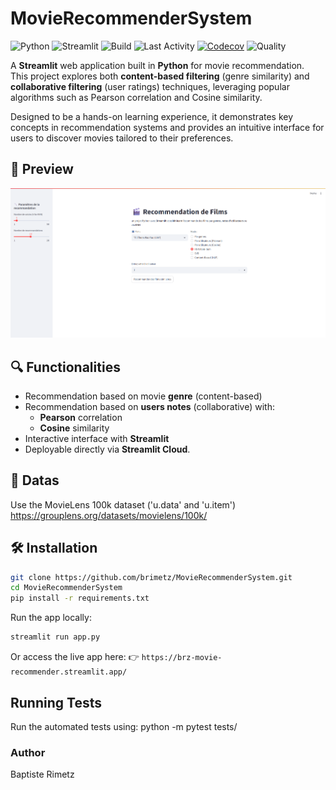 # MovieRecommenderSystem

![Python](https://img.shields.io/badge/python-3.10-blue.svg)
![Streamlit](https://img.shields.io/badge/streamlit-v1.0-orange)
![Build](https://github.com/brimetz/MovieRecommenderSystem/actions/workflows/python-tests.yml/badge.svg)
![Last Activity](https://img.shields.io/github/last-commit/brimetz/movierecommendersystem?label=Last%Activity&style=flat-square)
[![Codecov](https://codecov.io/gh/brimetz/MovieRecommenderSystem/branch/main/graph/badge.svg?token=TOKEN)](https://codecov.io/gh/brimetz/MovieRecommenderSystem)
![Quality](https://github.com/brimetz/MovieRecommenderSystem/actions/workflows/quality.yml/badge.svg)

A **Streamlit** web application built in **Python** for movie recommendation.  
This project explores both **content-based filtering** (genre similarity) and **collaborative filtering** (user ratings) techniques, leveraging popular algorithms such as Pearson correlation and Cosine similarity.  

Designed to be a hands-on learning experience, it demonstrates key concepts in recommendation systems and provides an intuitive interface for users to discover movies tailored to their preferences.

## 📸 Preview
![App Screenshot](docs/screenshot.png)

## 🔍 Functionalities
- Recommendation based on movie **genre** (content-based)
- Recommendation based on **users notes** (collaborative) with:
    - **Pearson** correlation
    - **Cosine** similarity
- Interactive interface with **Streamlit**
- Deployable directly via **Streamlit Cloud**.

## 📁 Datas
Use the MovieLens 100k dataset ('u.data' and 'u.item')
https://grouplens.org/datasets/movielens/100k/

## 🛠 Installation
```bash
git clone https://github.com/brimetz/MovieRecommenderSystem.git
cd MovieRecommenderSystem
pip install -r requirements.txt
```
Run the app locally:
```bash
streamlit run app.py
```

Or access the live app here:
👉 ```https://brz-movie-recommender.streamlit.app/```

## Running Tests
Run the automated tests using:
python -m pytest tests/

### Author
Baptiste Rimetz